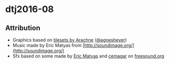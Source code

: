 # dtj2016-08

## Attribution

- Graphics based on [tilesets by Arachne](https://forums.tigsource.com/index.php?topic=14166.0) ([@agnesheyer](https://twitter.com/agnesheyer))
- Music made by Eric Matyas from [http://soundimage.org/](http://soundimage.org/)
- Sfx based on some made by [Eric Matyas](http://soundimage.org/) and [cemagar](https://www.freesound.org/people/cemagar/) on [freesound.org](https://www.freesound.org/)
